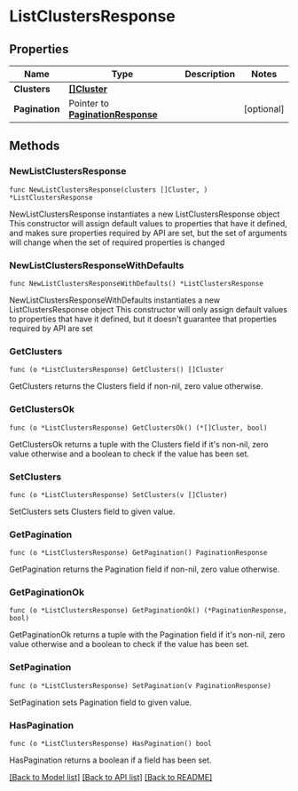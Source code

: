 # ListClustersResponse

## Properties

Name | Type | Description | Notes
------------ | ------------- | ------------- | -------------
**Clusters** | [**[]Cluster**](Cluster.md) |  | 
**Pagination** | Pointer to [**PaginationResponse**](PaginationResponse.md) |  | [optional] 

## Methods

### NewListClustersResponse

`func NewListClustersResponse(clusters []Cluster, ) *ListClustersResponse`

NewListClustersResponse instantiates a new ListClustersResponse object
This constructor will assign default values to properties that have it defined,
and makes sure properties required by API are set, but the set of arguments
will change when the set of required properties is changed

### NewListClustersResponseWithDefaults

`func NewListClustersResponseWithDefaults() *ListClustersResponse`

NewListClustersResponseWithDefaults instantiates a new ListClustersResponse object
This constructor will only assign default values to properties that have it defined,
but it doesn't guarantee that properties required by API are set

### GetClusters

`func (o *ListClustersResponse) GetClusters() []Cluster`

GetClusters returns the Clusters field if non-nil, zero value otherwise.

### GetClustersOk

`func (o *ListClustersResponse) GetClustersOk() (*[]Cluster, bool)`

GetClustersOk returns a tuple with the Clusters field if it's non-nil, zero value otherwise
and a boolean to check if the value has been set.

### SetClusters

`func (o *ListClustersResponse) SetClusters(v []Cluster)`

SetClusters sets Clusters field to given value.


### GetPagination

`func (o *ListClustersResponse) GetPagination() PaginationResponse`

GetPagination returns the Pagination field if non-nil, zero value otherwise.

### GetPaginationOk

`func (o *ListClustersResponse) GetPaginationOk() (*PaginationResponse, bool)`

GetPaginationOk returns a tuple with the Pagination field if it's non-nil, zero value otherwise
and a boolean to check if the value has been set.

### SetPagination

`func (o *ListClustersResponse) SetPagination(v PaginationResponse)`

SetPagination sets Pagination field to given value.

### HasPagination

`func (o *ListClustersResponse) HasPagination() bool`

HasPagination returns a boolean if a field has been set.


[[Back to Model list]](../README.md#documentation-for-models) [[Back to API list]](../README.md#documentation-for-api-endpoints) [[Back to README]](../README.md)


